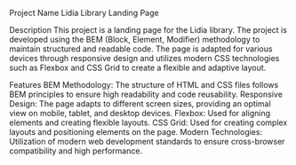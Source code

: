 Project Name
Lidia Library Landing Page

Description
This project is a landing page for the Lidia library. The project is developed using the BEM (Block, Element, Modifier) methodology to maintain structured and readable code. The page is adapted for various devices through responsive design and utilizes modern CSS technologies such as Flexbox and CSS Grid to create a flexible and adaptive layout.

Features
BEM Methodology: The structure of HTML and CSS files follows BEM principles to ensure high readability and code reusability.
Responsive Design: The page adapts to different screen sizes, providing an optimal view on mobile, tablet, and desktop devices.
Flexbox: Used for aligning elements and creating flexible layouts.
CSS Grid: Used for creating complex layouts and positioning elements on the page.
Modern Technologies: Utilization of modern web development standards to ensure cross-browser compatibility and high performance.

